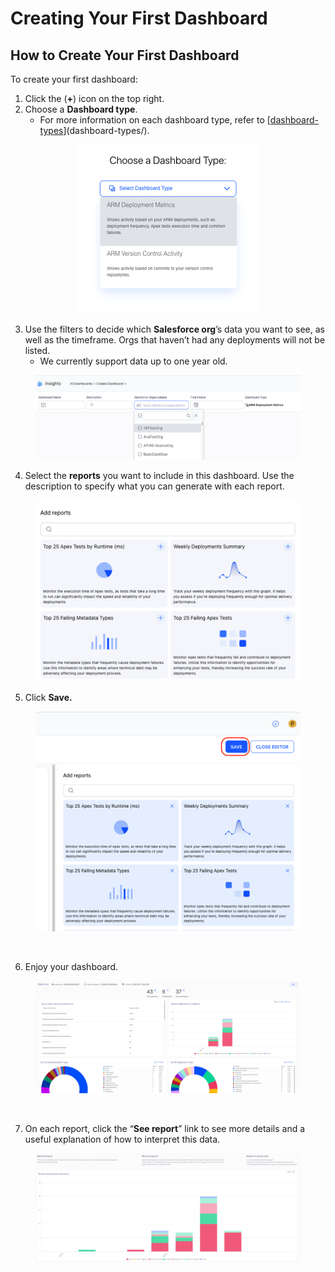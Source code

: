 # Creating Your First Dashboard

## How to Create Your First Dashboard

To create your first dashboard:

1. Click the (**+**) icon on the top right.
2. Choose a **Dashboard type**.
   * For more information on each dashboard type, refer to [[dashboard-types](dashboard-types/ "mention")](dashboard-types/).

<div align="center"><figure><img src="../../../.gitbook/assets/image (380).png" alt="" width="290"><figcaption></figcaption></figure></div>

3. Use the filters to decide which **Salesforce org**’s data you want to see, as well as the timeframe. Orgs that haven’t had any deployments will not be listed.
   * We currently support data up to one year old.

<figure><img src="../../../.gitbook/assets/image (6) (1) (1) (1) (1) (1) (1) (1) (1) (1) (1) (1) (1) (1) (1) (1) (1) (1) (1) (1) (1) (1) (1) (1) (1) (1).png" alt="" width="563"><figcaption></figcaption></figure>

4. Select the **reports** you want to include in this dashboard. Use the description to specify what you can generate with each report.

<figure><img src="../../../.gitbook/assets/image (4) (1) (1) (1) (1) (1) (1) (1) (1) (1) (1) (1) (1) (1) (1) (1) (1) (1) (1) (1) (1) (1) (1) (1) (1) (1) (1) (1) (1) (1).png" alt="" width="563"><figcaption></figcaption></figure>

5. Click **Save.**

<figure><img src="../../../.gitbook/assets/image (9) (1) (1) (1) (1) (1) (1) (1) (1) (1) (1) (1) (1) (1) (1) (1) (1) (1) (1) (1) (1) (1).png" alt="" width="563"><figcaption><p><br></p></figcaption></figure>

6. Enjoy your dashboard.&#x20;

<figure><img src="../../../.gitbook/assets/image (10) (1) (1) (1) (1) (1) (1) (1) (1) (1) (1) (1) (1) (1) (1) (1) (1) (1) (1) (1) (1) (1).png" alt="" width="563"><figcaption><p><br></p></figcaption></figure>

7. On each report, click the “**See report**” link to see more details and a useful explanation of how to interpret this data.

<figure><img src="../../../.gitbook/assets/image (11) (1) (1) (1) (1) (1) (1) (1) (1) (1) (1) (1) (1) (1) (1) (1) (1) (1) (1) (1).png" alt="" width="563"><figcaption></figcaption></figure>
